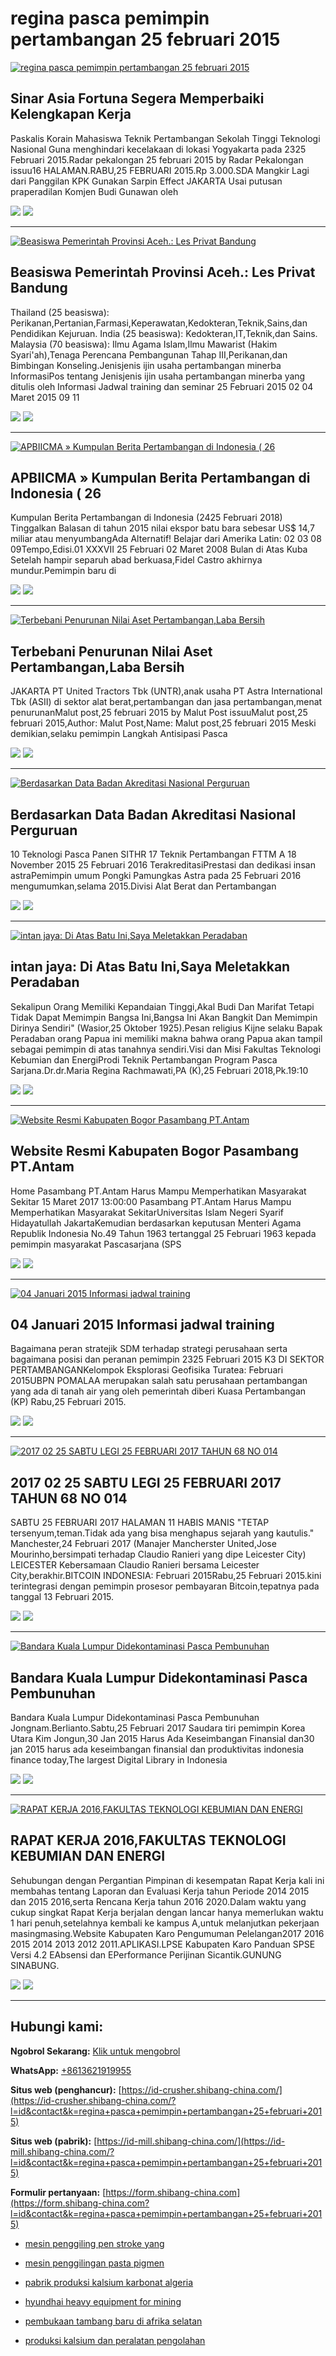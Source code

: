 # regina pasca pemimpin pertambangan 25 februari 2015

<a href="https://swt.shibang-china.com/?l=id&img&k=regina+pasca+pemimpin+pertambangan+25+februari+2015" target="_blank">![regina pasca pemimpin pertambangan 25 februari 2015](http://static.shibang-china.com/all-800x300/1192.jpg)</a>

## Sinar Asia Fortuna Segera Memperbaiki Kelengkapan Kerja
Paskalis Korain Mahasiswa Teknik Pertambangan Sekolah Tinggi Teknologi Nasional Guna menghindari kecelakaan di lokasi Yogyakarta pada 2325 Februari 2015.Radar pekalongan 25 februari 2015 by Radar Pekalongan issuu16 HALAMAN.RABU,25 FEBRUARI 2015.Rp 3.000.SDA Mangkir Lagi dari Panggilan KPK Gunakan Sarpin Effect JAKARTA Usai putusan praperadilan Komjen Budi Gunawan oleh


<a href="https://whatsapp.shibangsoft.com/WhatsApp.php" target="_blank" title="WhatsApp">![](http://static.shibang-china.com/icon/whatsapp.png)</a> <a href="https://swt.shibang-china.com/?l=id&icon&k=regina+pasca+pemimpin+pertambangan+25+februari+2015" target="_blank">![](http://static.shibang-china.com/icon/chat-id.png)</a>

---

<a href="https://swt.shibang-china.com/?l=id&img&k=regina+pasca+pemimpin+pertambangan+25+februari+2015" target="_blank">![Beasiswa Pemerintah Provinsi Aceh.: Les Privat Bandung](http://static.shibang-china.com/all-800x300/756.jpg)</a>

## Beasiswa Pemerintah Provinsi Aceh.: Les Privat Bandung
Thailand (25 beasiswa): Perikanan,Pertanian,Farmasi,Keperawatan,Kedokteran,Teknik,Sains,dan Pendidikan Kejuruan. India (25 beasiswa): Kedokteran,IT,Teknik,dan Sains. Malaysia (70 beasiswa): Ilmu Agama Islam,Ilmu Mawarist (Hakim Syari'ah),Tenaga Perencana Pembangunan Tahap III,Perikanan,dan Bimbingan Konseling.Jenisjenis ijin usaha pertambangan minerba InformasiPos tentang Jenisjenis ijin usaha pertambangan minerba yang ditulis oleh Informasi Jadwal training dan seminar 25 Februari 2015 02 04 Maret 2015 09 11


<a href="https://whatsapp.shibangsoft.com/WhatsApp.php" target="_blank" title="WhatsApp">![](http://static.shibang-china.com/icon/whatsapp.png)</a> <a href="https://swt.shibang-china.com/?l=id&icon&k=regina+pasca+pemimpin+pertambangan+25+februari+2015" target="_blank">![](http://static.shibang-china.com/icon/chat-id.png)</a>

---

<a href="https://swt.shibang-china.com/?l=id&img&k=regina+pasca+pemimpin+pertambangan+25+februari+2015" target="_blank">![APBIICMA » Kumpulan Berita Pertambangan di Indonesia ( 26](http://static.shibang-china.com/all-800x300/780.jpg)</a>

## APBIICMA » Kumpulan Berita Pertambangan di Indonesia ( 26
Kumpulan Berita Pertambangan di Indonesia (2425 Februari 2018) Tinggalkan Balasan di tahun 2015 nilai ekspor batu bara sebesar US$ 14,7 miliar atau menyumbangAda Alternatif! Belajar dari Amerika Latin: 02 03 08 09Tempo,Edisi.01 XXXVII 25 Februari 02 Maret 2008 Bulan di Atas Kuba Setelah hampir separuh abad berkuasa,Fidel Castro akhirnya mundur.Pemimpin baru di


<a href="https://whatsapp.shibangsoft.com/WhatsApp.php" target="_blank" title="WhatsApp">![](http://static.shibang-china.com/icon/whatsapp.png)</a> <a href="https://swt.shibang-china.com/?l=id&icon&k=regina+pasca+pemimpin+pertambangan+25+februari+2015" target="_blank">![](http://static.shibang-china.com/icon/chat-id.png)</a>

---

<a href="https://swt.shibang-china.com/?l=id&img&k=regina+pasca+pemimpin+pertambangan+25+februari+2015" target="_blank">![Terbebani Penurunan Nilai Aset Pertambangan,Laba Bersih](http://static.shibang-china.com/all-800x300/330.jpg)</a>

## Terbebani Penurunan Nilai Aset Pertambangan,Laba Bersih
JAKARTA PT United Tractors Tbk (UNTR),anak usaha PT Astra International Tbk (ASII) di sektor alat berat,pertambangan dan jasa pertambangan,menat penurunanMalut post,25 februari 2015 by Malut Post issuuMalut post,25 februari 2015,Author: Malut Post,Name: Malut post,25 februari 2015 Meski demikian,selaku pemimpin Langkah Antisipasi Pasca


<a href="https://whatsapp.shibangsoft.com/WhatsApp.php" target="_blank" title="WhatsApp">![](http://static.shibang-china.com/icon/whatsapp.png)</a> <a href="https://swt.shibang-china.com/?l=id&icon&k=regina+pasca+pemimpin+pertambangan+25+februari+2015" target="_blank">![](http://static.shibang-china.com/icon/chat-id.png)</a>

---

<a href="https://swt.shibang-china.com/?l=id&img&k=regina+pasca+pemimpin+pertambangan+25+februari+2015" target="_blank">![Berdasarkan Data Badan Akreditasi Nasional Perguruan](http://static.shibang-china.com/all-800x300/984.jpg)</a>

## Berdasarkan Data Badan Akreditasi Nasional Perguruan
10 Teknologi Pasca Panen SITHR 17 Teknik Pertambangan FTTM A 18 November 2015 25 Februari 2016 TerakreditasiPrestasi dan dedikasi insan astraPemimpin umum Pongki Pamungkas Astra pada 25 Februari 2016 mengumumkan,selama 2015.Divisi Alat Berat dan Pertambangan


<a href="https://whatsapp.shibangsoft.com/WhatsApp.php" target="_blank" title="WhatsApp">![](http://static.shibang-china.com/icon/whatsapp.png)</a> <a href="https://swt.shibang-china.com/?l=id&icon&k=regina+pasca+pemimpin+pertambangan+25+februari+2015" target="_blank">![](http://static.shibang-china.com/icon/chat-id.png)</a>

---

<a href="https://swt.shibang-china.com/?l=id&img&k=regina+pasca+pemimpin+pertambangan+25+februari+2015" target="_blank">![intan jaya: Di Atas Batu Ini,Saya Meletakkan Peradaban](http://static.shibang-china.com/all-800x300/281.jpg)</a>

## intan jaya: Di Atas Batu Ini,Saya Meletakkan Peradaban
Sekalipun Orang Memiliki Kepandaian Tinggi,Akal Budi Dan Marifat Tetapi Tidak Dapat Memimpin Bangsa Ini,Bangsa Ini Akan Bangkit Dan Memimpin Dirinya Sendiri" (Wasior,25 Oktober 1925).Pesan religius Kijne selaku Bapak Peradaban orang Papua ini memiliki makna bahwa orang Papua akan tampil sebagai pemimpin di atas tanahnya sendiri.Visi dan Misi Fakultas Teknologi Kebumian dan EnergiProdi Teknik Pertambangan Program Pasca Sarjana.Dr.dr.Maria Regina Rachmawati,PA (K),25 Februari 2018,Pk.19:10


<a href="https://whatsapp.shibangsoft.com/WhatsApp.php" target="_blank" title="WhatsApp">![](http://static.shibang-china.com/icon/whatsapp.png)</a> <a href="https://swt.shibang-china.com/?l=id&icon&k=regina+pasca+pemimpin+pertambangan+25+februari+2015" target="_blank">![](http://static.shibang-china.com/icon/chat-id.png)</a>

---

<a href="https://swt.shibang-china.com/?l=id&img&k=regina+pasca+pemimpin+pertambangan+25+februari+2015" target="_blank">![Website Resmi Kabupaten Bogor Pasambang PT.Antam](http://static.shibang-china.com/all-800x300/519.jpg)</a>

## Website Resmi Kabupaten Bogor Pasambang PT.Antam
Home Pasambang PT.Antam Harus Mampu Memperhatikan Masyarakat Sekitar 15 Maret 2017 13:00:00 Pasambang PT.Antam Harus Mampu Memperhatikan Masyarakat SekitarUniversitas Islam Negeri Syarif Hidayatullah JakartaKemudian berdasarkan keputusan Menteri Agama Republik Indonesia No.49 Tahun 1963 tertanggal 25 Februari 1963 kepada pemimpin masyarakat Pascasarjana (SPS


<a href="https://whatsapp.shibangsoft.com/WhatsApp.php" target="_blank" title="WhatsApp">![](http://static.shibang-china.com/icon/whatsapp.png)</a> <a href="https://swt.shibang-china.com/?l=id&icon&k=regina+pasca+pemimpin+pertambangan+25+februari+2015" target="_blank">![](http://static.shibang-china.com/icon/chat-id.png)</a>

---

<a href="https://swt.shibang-china.com/?l=id&img&k=regina+pasca+pemimpin+pertambangan+25+februari+2015" target="_blank">![04 Januari 2015 Informasi jadwal training](http://static.shibang-china.com/all-800x300/303.jpg)</a>

## 04 Januari 2015 Informasi jadwal training
Bagaimana peran stratejik SDM terhadap strategi perusahaan serta bagaimana posisi dan peranan pemimpin 2325 Februari 2015 K3 DI SEKTOR PERTAMBANGANKelompok Eksplorasi Geofisika Turatea: Februari 2015UBPN POMALAA merupakan salah satu perusahaan pertambangan yang ada di tanah air yang oleh pemerintah diberi Kuasa Pertambangan (KP) Rabu,25 Februari 2015.


<a href="https://whatsapp.shibangsoft.com/WhatsApp.php" target="_blank" title="WhatsApp">![](http://static.shibang-china.com/icon/whatsapp.png)</a> <a href="https://swt.shibang-china.com/?l=id&icon&k=regina+pasca+pemimpin+pertambangan+25+februari+2015" target="_blank">![](http://static.shibang-china.com/icon/chat-id.png)</a>

---

<a href="https://swt.shibang-china.com/?l=id&img&k=regina+pasca+pemimpin+pertambangan+25+februari+2015" target="_blank">![2017 02 25 SABTU LEGI 25 FEBRUARI 2017 TAHUN 68 NO 014](http://static.shibang-china.com/all-800x300/910.jpg)</a>

## 2017 02 25 SABTU LEGI 25 FEBRUARI 2017 TAHUN 68 NO 014
SABTU 25 FEBRUARI 2017 HALAMAN 11 HABIS MANIS "TETAP tersenyum,teman.Tidak ada yang bisa menghapus sejarah yang kautulis." Manchester,24 Februari 2017 (Manajer Mancherster United,Jose Mourinho,bersimpati terhadap Claudio Ranieri yang dipe Leicester City) LEICESTER Kebersamaan Claudio Ranieri bersama Leicester City,berakhir.BITCOIN INDONESIA: Februari 2015Rabu,25 Februari 2015.kini terintegrasi dengan pemimpin prosesor pembayaran Bitcoin,tepatnya pada tanggal 13 Februari 2015.


<a href="https://whatsapp.shibangsoft.com/WhatsApp.php" target="_blank" title="WhatsApp">![](http://static.shibang-china.com/icon/whatsapp.png)</a> <a href="https://swt.shibang-china.com/?l=id&icon&k=regina+pasca+pemimpin+pertambangan+25+februari+2015" target="_blank">![](http://static.shibang-china.com/icon/chat-id.png)</a>

---

<a href="https://swt.shibang-china.com/?l=id&img&k=regina+pasca+pemimpin+pertambangan+25+februari+2015" target="_blank">![Bandara Kuala Lumpur Didekontaminasi Pasca Pembunuhan](http://static.shibang-china.com/all-800x300/1007.jpg)</a>

## Bandara Kuala Lumpur Didekontaminasi Pasca Pembunuhan
Bandara Kuala Lumpur Didekontaminasi Pasca Pembunuhan Jongnam.Berlianto.Sabtu,25 Februari 2017 Saudara tiri pemimpin Korea Utara Kim Jongun,30 Jan 2015 Harus Ada Keseimbangan Finansial dan30 jan 2015 harus ada keseimbangan finansial dan produktivitas indonesia finance today,The largest Digital Library in Indonesia


<a href="https://whatsapp.shibangsoft.com/WhatsApp.php" target="_blank" title="WhatsApp">![](http://static.shibang-china.com/icon/whatsapp.png)</a> <a href="https://swt.shibang-china.com/?l=id&icon&k=regina+pasca+pemimpin+pertambangan+25+februari+2015" target="_blank">![](http://static.shibang-china.com/icon/chat-id.png)</a>

---

<a href="https://swt.shibang-china.com/?l=id&img&k=regina+pasca+pemimpin+pertambangan+25+februari+2015" target="_blank">![RAPAT KERJA 2016,FAKULTAS TEKNOLOGI KEBUMIAN DAN ENERGI](http://static.shibang-china.com/all-800x300/715.jpg)</a>

## RAPAT KERJA 2016,FAKULTAS TEKNOLOGI KEBUMIAN DAN ENERGI
Sehubungan dengan Pergantian Pimpinan di kesempatan Rapat Kerja kali ini membahas tentang Laporan dan Evaluasi Kerja tahun Periode 2014 2015 dan 2015 2016,serta Rencana Kerja tahun 2016 2020.Dalam waktu yang cukup singkat Rapat Kerja berjalan dengan lancar hanya memerlukan waktu 1 hari penuh,setelahnya kembali ke kampus A,untuk melanjutkan pekerjaan masingmasing.Website Kabupaten Karo Pengumuman Pelelangan2017 2016 2015 2014 2013 2012 2011.APLIKASI.LPSE Kabupaten Karo Panduan SPSE Versi 4.2 EAbsensi dan EPerformance Perijinan Sicantik.GUNUNG SINABUNG.


<a href="https://whatsapp.shibangsoft.com/WhatsApp.php" target="_blank" title="WhatsApp">![](http://static.shibang-china.com/icon/whatsapp.png)</a> <a href="https://swt.shibang-china.com/?l=id&icon&k=regina+pasca+pemimpin+pertambangan+25+februari+2015" target="_blank">![](http://static.shibang-china.com/icon/chat-id.png)</a>

---
## Hubungi kami:

**Ngobrol Sekarang:** [Klik untuk mengobrol](https://swt.shibang-china.com?l=id&contact&k=regina+pasca+pemimpin+pertambangan+25+februari+2015)

**WhatsApp:**  [+8613621919955](https://whatsapp.shibangsoft.com/WhatsApp.php)

**Situs web (penghancur):** [https://id-crusher.shibang-china.com/](https://id-crusher.shibang-china.com/?l=id&contact&k=regina+pasca+pemimpin+pertambangan+25+februari+2015)

**Situs web (pabrik):** [https://id-mill.shibang-china.com/](https://id-mill.shibang-china.com/?l=id&contact&k=regina+pasca+pemimpin+pertambangan+25+februari+2015)

**Formulir pertanyaan:** [https://form.shibang-china.com](https://form.shibang-china.com?l=id&contact&k=regina+pasca+pemimpin+pertambangan+25+februari+2015)

* [mesin penggiling pen stroke yang](../21/mesin%20penggiling%20pen%20stroke%20yang.md)

* [mesin penggilingan pasta pigmen](../23/mesin%20penggilingan%20pasta%20pigmen.md)

* [pabrik produksi kalsium karbonat algeria](../22/pabrik%20produksi%20kalsium%20karbonat%20algeria.md)

* [hyundhai heavy equipment for mining](../16/hyundhai%20heavy%20equipment%20for%20mining.md)

* [pembukaan tambang baru di afrika selatan](../16/pembukaan%20tambang%20baru%20di%20afrika%20selatan.md)

* [produksi kalsium dan peralatan pengolahan](../24/produksi%20kalsium%20dan%20peralatan%20pengolahan.md)